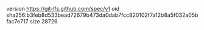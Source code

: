 version https://git-lfs.github.com/spec/v1
oid sha256:b3feb8d533bead72679b473da0dab7fcc820102f7a12b8a5f032a05bfac7e717
size 28726
